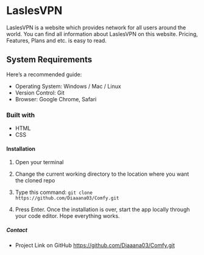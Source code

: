 # LaslesVPN

LaslesVPN is a website which provides network for all users around the world. You can find all information about LaslesVPN on this website. Pricing, Features, Plans and etc. is easy to read.

## System Requirements

Here’s a recommended guide:

- Operating System: Windows / Mac / Linux
- Version Control: Git
- Browser: Google Chrome, Safari

### Built with

- HTML
- CSS

#### Installation

1.  Open your terminal
2.  Change the current working directory to the location where you want the cloned repo
3.  Type this command: `git clone https://github.com/Diaaana03/Comfy.git`

4.  Press Enter.
    Once the installation is over, start the app locally through your code editor.
    Hope everything works.

##### Contact

- Project Link on GitHub https://github.com/Diaaana03/Comfy.git

